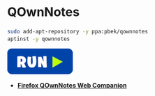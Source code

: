  # QOwnNotes
```bash
sudo add-apt-repository -y ppa:pbek/qownnotes
aptinst -y qownnotes
```
[![bashrun](../images/bashrun.png)](br:qownnotes)

 - <a href="https://addons.mozilla.org/pt-BR/firefox/addon/qownnotes-web-companion/" target="_blank"><strong>Firefox QOwnNotes Web Companion</strong></a>